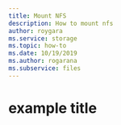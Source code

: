 ```yaml
---
title: Mount NFS
description: How to mount nfs
author: roygara
ms.service: storage
ms.topic: how-to
ms.date: 10/19/2019
ms.author: rogarana
ms.subservice: files
---
```


# example title

